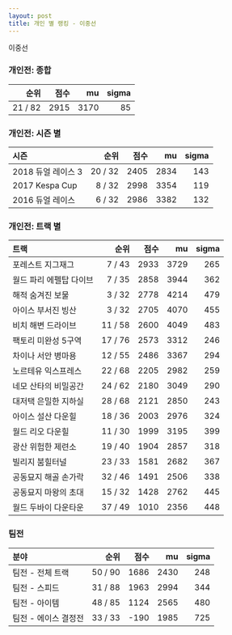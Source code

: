 ```yaml
---
layout: post
title: 개인 별 랭킹 - 이중선
---
```


이중선

### 개인전: 종합

| 순위 | 점수 | mu | sigma |
|---:|---:|---:|---:|
| 21 / 82 | 2915 | 3170 | 85 |

### 개인전: 시즌 별

| 시즌 | 순위 | 점수 | mu | sigma |
|:---|---:|---:|---:|---:|
| 2018 듀얼 레이스 3 | 20 / 32 | 2405 | 2834 | 143 |
| 2017 Kespa Cup | 8 / 32 | 2998 | 3354 | 119 |
| 2016 듀얼 레이스 | 6 / 32 | 2986 | 3382 | 132 |

### 개인전: 트랙 별

| 트랙 | 순위 | 점수 | mu | sigma |
|:---|---:|---:|---:|---:|
| 포레스트 지그재그 | 7 / 43 | 2933 | 3729 | 265 |
| 월드 파리 에펠탑 다이브 | 7 / 35 | 2858 | 3944 | 362 |
| 해적 숨겨진 보물 | 3 / 32 | 2778 | 4214 | 479 |
| 아이스 부서진 빙산 | 3 / 32 | 2705 | 4070 | 455 |
| 비치 해변 드라이브 | 11 / 58 | 2600 | 4049 | 483 |
| 팩토리 미완성 5구역 | 17 / 76 | 2573 | 3312 | 246 |
| 차이나 서안 병마용 | 12 / 55 | 2486 | 3367 | 294 |
| 노르테유 익스프레스 | 22 / 68 | 2205 | 2982 | 259 |
| 네모 산타의 비밀공간 | 24 / 62 | 2180 | 3049 | 290 |
| 대저택 은밀한 지하실 | 28 / 68 | 2121 | 2850 | 243 |
| 아이스 설산 다운힐 | 18 / 36 | 2003 | 2976 | 324 |
| 월드 리오 다운힐 | 11 / 30 | 1999 | 3195 | 399 |
| 광산 위험한 제련소 | 19 / 40 | 1904 | 2857 | 318 |
| 빌리지 붐힐터널 | 23 / 33 | 1581 | 2682 | 367 |
| 공동묘지 해골 손가락 | 32 / 46 | 1491 | 2506 | 338 |
| 공동묘지 마왕의 초대 | 15 / 32 | 1428 | 2762 | 445 |
| 월드 두바이 다운타운 | 37 / 49 | 1010 | 2356 | 448 |

### 팀전

| 분야 | 순위 | 점수 | mu | sigma |
|:---|---:|---:|---:|---:|
| 팀전 - 전체 트랙 | 50 / 90 | 1686 | 2430 | 248 |
| 팀전 - 스피드 | 31 / 88 | 1963 | 2994 | 344 |
| 팀전 - 아이템 | 48 / 85 | 1124 | 2565 | 480 |
| 팀전 - 에이스 결정전 | 33 / 33 | -190 | 1985 | 725 |

